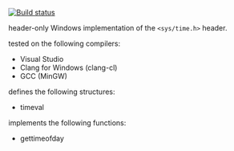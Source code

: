 [![Build status](https://ci.appveyor.com/api/projects/status/v1pltjps1li83cof?svg=true)](https://ci.appveyor.com/project/SSE4/sys-time-h)

header-only Windows implementation of the `<sys/time.h>` header.

tested on the following compilers:
- Visual Studio
- Clang for Windows (clang-cl)
- GCC (MinGW)

defines the following structures:
- timeval

implements the following functions:
- gettimeofday
